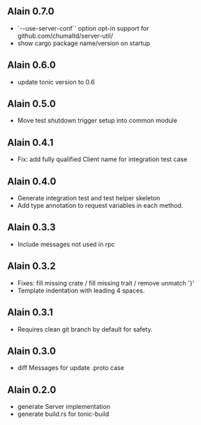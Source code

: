 ## Alain 0.7.0

* `--use-server-conf`` option opt-in support for github.com/chumaltd/server-util/
* show cargo package name/version on startup

## Alain 0.6.0

* update tonic version to 0.6

## Alain 0.5.0

* Move test shutdown trigger setup into common module

## Alain 0.4.1

* Fix: add fully qualified Client name for integration test case

## Alain 0.4.0

* Generate integration test and test helper skeleton
* Add type annotation to request variables in each method.

## Alain 0.3.3

* Include messages not used in rpc

## Alain 0.3.2

* Fixes: fill missing crate / fill missing trait / remove unmatch '}'
* Template indentation with leading 4 spaces.

## Alain 0.3.1

* Requires clean git branch by default for safety.

## Alain 0.3.0

* diff Messages for update .proto case

## Alain 0.2.0

* generate Server implementation
* generate build.rs for tonic-build

